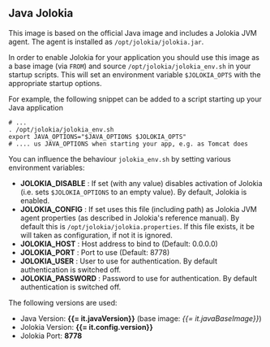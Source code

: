 ## Java Jolokia

This image is based on the official Java image and includes a Jolokia JVM agent. 
The agent is installed as `/opt/jolokia/jolokia.jar`. 

In order to enable Jolokia for your application you should use this 
image as a base image (via `FROM`) and source `/opt/jolokia/jolokia_env.sh` in 
your startup scripts. This will set an environment variable `$JOLOKIA_OPTS` with 
the appropriate startup options. 

For example, the following snippet can be added to a script starting up your 
Java application

    # ...
    . /opt/jolokia/jolokia_env.sh
    export JAVA_OPTIONS="$JAVA_OPTIONS $JOLOKIA_OPTS"
    # .... us JAVA_OPTIONS when starting your app, e.g. as Tomcat does

You can influence the behaviour `jolokia_env.sh` by setting various environment 
variables:

* **JOLOKIA_DISABLE** : If set (with any value) disables activation of Jolokia (i.e. sets `$JOLOKIA_OPTIONS` to an empty value). By default, Jolokia is enabled. 
* **JOLOKIA_CONFIG** : If set uses this file (including path) as Jolokia JVM agent properties (as described in Jolokia's reference manual). By default this is `/opt/jolokia/jolokia.properties`. If this file exists, it be will taken as configuration, if not it is ignored.  
* **JOLOKIA_HOST** : Host address to bind to (Default: 0.0.0.0)
* **JOLOKIA_PORT** : Port to use (Default: 8778)
* **JOLOKIA_USER** : User to use for authentication. By default authentication is switched off.
* **JOLOKIA_PASSWORD** : Password to use for authentication. By default authentication is switched off.

The following versions are used:

* Java Version: **{{= it.javaVersion}}** (base image: *{{= it.javaBaseImage}}*)
* Jolokia Version: **{{= it.config.version}}** 
* Jolokia Port: **8778**  